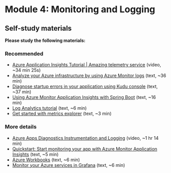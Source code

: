 # Module 4: Monitoring and Logging

## Self-study materials

**Please study the following materials:**

### Recommended

- [Azure Application Insights Tutorial | Amazing telemetry service](https://www.youtube.com/watch?v=A0jAeGf2zUQ&ab_channel=AdamMarczak-AzureforEveryone) (video, ~34 min 25s)
- [Analyze your Azure infrastructure by using Azure Monitor logs](https://docs.microsoft.com/en-us/learn/modules/analyze-infrastructure-with-azure-monitor-logs) (text, ~36 min)
- [Diagnose startup errors in your application using Kudu console](https://docs.microsoft.com/en-us/learn/modules/azure-diagnose-application-startup-errors-with-kudu-console) (text, ~37 min)
- [Using Azure Monitor Application Insights with Spring Boot](https://learn.microsoft.com/en-us/azure/azure-monitor/app/java-spring-boot) (text, ~16 min)
- [Log Analytics tutorial](https://docs.microsoft.com/en-us/azure/azure-monitor/logs/log-analytics-tutorial) (text, ~6 min)
- [Get started with metrics explorer](https://docs.microsoft.com/en-us/azure/azure-monitor/essentials/metrics-getting-started) (text, ~3 min)

### More details

- [Azure Apps Diagnostics Instrumentation and Logging](https://www.linkedin.com/learning/azure-apps-diagnostics-instrumentation-and-logging) (video, ~1 hr 14 min)
- [Quickstart: Start monitoring your app with Azure Monitor Application Insights](https://learn.microsoft.com/en-us/azure/azure-monitor/app/java-in-process-agent) (text, ~5 min)
- [Azure Workbooks](https://learn.microsoft.com/en-us/azure/azure-monitor/visualize/workbooks-overview) (text, ~6 min)
- [Monitor your Azure services in Grafana](https://learn.microsoft.com/en-us/azure/azure-monitor/visualize/grafana-plugin) (text, ~6 min)
